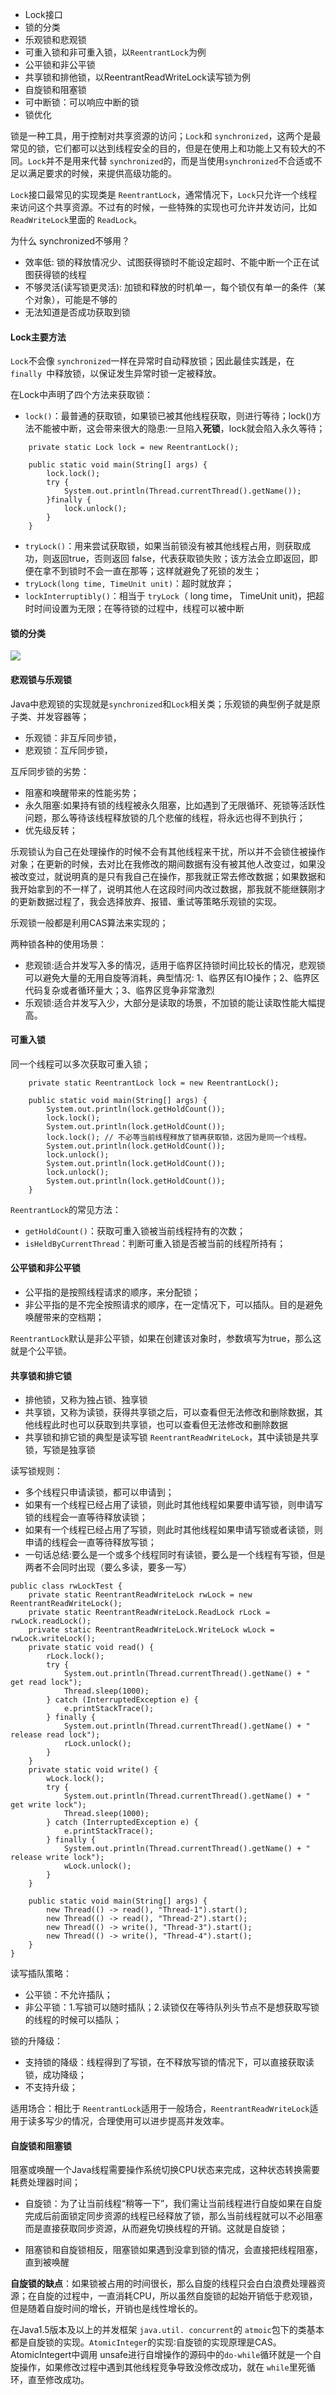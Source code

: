 * Lock接口
* 锁的分类
* 乐观锁和悲观锁
* 可重入锁和非可重入锁，以`ReentrantLock`为例
* 公平锁和非公平锁
* 共享锁和排他锁，以ReentrantReadWriteLock读写锁为例
* 自旋锁和阻塞锁
* 可中断锁：可以响应中断的锁
* 锁优化

锁是一种工具，用于控制对共享资源的访问；`Lock`和 `synchronized`，这两个是最常见的锁，它们都可以达到线程安全的目的，但是在使用上和功能上又有较大的不同。`Lock`并不是用来代替 `synchronized`的，而是当使用`synchronized`不合适或不足以满足要求的时候，来提供高级功能的。



`Lock`接口最常见的实现类是 `ReentrantLock`，通常情况下，`Lock`只允许一个线程来访问这个共享资源。不过有的时候，一些特殊的实现也可允许并发访问，比如`ReadWriteLock`里面的 `ReadLock`。



为什么 synchronized不够用？

* 效率低: 锁的释放情况少、试图获得锁时不能设定超时、不能中断一个正在试图获得锁的线程
* 不够灵活(读写锁更灵活): 加锁和释放的时机单一，每个锁仅有单一的条件（某个对象），可能是不够的
* 无法知道是否成功获取到锁



#### Lock主要方法

`Lock`不会像 `synchronized`一样在异常时自动释放锁；因此最佳实践是，在 `finally `中释放锁，以保证发生异常时锁一定被释放。

在Lock中声明了四个方法来获取锁：

* `lock()`：最普通的获取锁，如果锁已被其他线程获取，则进行等待；lock()方法不能被中断，这会带来很大的隐患:一旦陷入**死锁**，lock就会陷入永久等待；

```
    private static Lock lock = new ReentrantLock();

    public static void main(String[] args) {
        lock.lock();
        try {
            System.out.println(Thread.currentThread().getName());
        }finally {
            lock.unlock();
        }
    }
```



* `tryLock()`：用来尝试获取锁，如果当前锁没有被其他线程占用，则获取成功，则返回true，否则返回 false，代表获取锁失败；该方法会立即返回，即便在拿不到锁时不会一直在那等；这样就避免了死锁的发生；
* `tryLock(long time, TimeUnit unit)`：超时就放弃；
* `lockInterruptibly()`：相当于 `tryLock`（ long time， TimeUnit unit)，把超时时间设置为无限；在等待锁的过程中，线程可以被中断

#### 锁的分类

![](D:\Github\StudyNote\assets\thread-locks.png)



#### 悲观锁与乐观锁

Java中悲观锁的实现就是`synchronized`和`Lock`相关类；乐观锁的典型例子就是原子类、并发容器等；

* 乐观锁：非互斥同步锁，
* 悲观锁：互斥同步锁，



互斥同步锁的劣势：

* 阻塞和唤醒带来的性能劣势；
* 永久阻塞:如果持有锁的线程被永久阻塞，比如遇到了无限循环、死锁等活跃性问题，那么等待该线程释放锁的几个悲催的线程，将永远也得不到执行；
* 优先级反转；

乐观锁认为自己在处理操作的时候不会有其他线程来干扰，所以并不会锁住被操作对象；在更新的时候，去对比在我修改的期间数据有没有被其他人改变过，如果没被改变过，就说明真的是只有我自己在操作，那我就正常去修改数据；如果数据和我开始拿到的不一样了，说明其他人在这段时间内改过数据，那我就不能继鍈刚才的更新数据过程了，我会选择放弃、报错、重试等策略乐观锁的实现。

乐观锁一般都是利用CAS算法来实现的；

两种锁各种的使用场景：

* 悲观锁:适合并发写入多的情况，适用于临界区持锁时间比较长的情况，悲观锁可以避免大量的无用自旋等消耗，典型情况: 1、临界区有IO操作；2、临界区代码复杂或者循环量大；3、临界区竞争非常激烈
* 乐观锁:适合并发写入少，大部分是读取的场景，不加锁的能让读取性能大幅提高。

#### 可重入锁

同一个线程可以多次获取可重入锁；

```
    private static ReentrantLock lock = new ReentrantLock();

    public static void main(String[] args) {
        System.out.println(lock.getHoldCount());
        lock.lock();
        System.out.println(lock.getHoldCount());
        lock.lock(); // 不必等当前线程释放了锁再获取锁，这因为是同一个线程。
        System.out.println(lock.getHoldCount());
        lock.unlock();
        System.out.println(lock.getHoldCount());
        lock.unlock();
        System.out.println(lock.getHoldCount());
    }
```

`ReentrantLock`的常见方法：

* `getHoldCount()`：获取可重入锁被当前线程持有的次数；
* `isHeldByCurrentThread`：判断可重入锁是否被当前的线程所持有；



#### 公平锁和非公平锁

* 公平指的是按照线程请求的顺序，来分配锁；
* 非公平指的是不完全按照请求的顺序，在一定情况下，可以插队。目的是避免唤醒带来的空档期；

`ReentrantLock`默认是非公平锁，如果在创建该对象时，参数填写为true，那么这就是个公平锁。

#### 共享锁和排它锁

* 排他锁，又称为独占锁、独享锁
* 共享锁，又称为读锁，获得共享锁之后，可以查看但无法修改和删除数据，其他线程此时也可以获取到共享锁，也可以查看但无法修改和删除数据
* 共享锁和排它锁的典型是读写锁 `ReentrantReadWriteLock`，其中读锁是共享锁，写锁是独享锁

读写锁规则：

* 多个线程只申请读锁，都可以申请到；
* 如果有一个线程已经占用了读锁，则此时其他线程如果要申请写锁，则申请写锁的线程会一直等待释放读锁；
* 如果有一个线程已经占用了写锁，则此时其他线程如果申请写锁或者读锁，则申请的线程会一直等待释放写锁；
* 一句话总结:要么是一个或多个线程同时有读锁，要么是一个线程有写锁，但是两者不会同时出现（要么多读，要多一写）

```
public class rwLockTest {
    private static ReentrantReadWriteLock rwLock = new ReentrantReadWriteLock();
    private static ReentrantReadWriteLock.ReadLock rLock = rwLock.readLock();
    private static ReentrantReadWriteLock.WriteLock wLock = rwLock.writeLock();
    private static void read() {
        rLock.lock();
        try {
            System.out.println(Thread.currentThread().getName() + " get read lock");
            Thread.sleep(1000);
        } catch (InterruptedException e) {
            e.printStackTrace();
        } finally {
            System.out.println(Thread.currentThread().getName() + " release read lock");
            rLock.unlock();
        }
    }
    private static void write() {
        wLock.lock();
        try {
            System.out.println(Thread.currentThread().getName() + " get write lock");
            Thread.sleep(1000);
        } catch (InterruptedException e) {
            e.printStackTrace();
        } finally {
            System.out.println(Thread.currentThread().getName() + " release write lock");
            wLock.unlock();
        }
    }

    public static void main(String[] args) {
        new Thread(() -> read(), "Thread-1").start();
        new Thread(() -> read(), "Thread-2").start();
        new Thread(() -> write(), "Thread-3").start();
        new Thread(() -> write(), "Thread-4").start();
    }
}
```

读写插队策略：

* 公平锁：不允许插队；
* 非公平锁：1.写锁可以随时插队；2.读锁仅在等待队列头节点不是想获取写锁的线程的时候可以插队；

锁的升降级：

* 支持锁的降级：线程得到了写锁，在不释放写锁的情况下，可以直接获取读锁，成功降级；
* 不支持升级；

适用场合：相比于 `ReentrantLock`适用于一般场合，`ReentrantReadWriteLock`适用于读多写少的情况，合理使用可以进步提高并发效率。

#### 自旋锁和阻塞锁

阻塞或唤醒一个Java线程需要操作系统切换CPU状态来完成，这种状态转换需要耗费处理器时间；

* 自旋锁：为了让当前线程“稍等一下”，我们需让当前线程进行自旋如果在自旋完成后前面锁定同步资源的线程已经释放了锁，那么当前线程就可以不必阻塞而是直接获取同步资源，从而避免切换线程的开销。这就是自旋锁；

* 阻塞锁和自旋锁相反，阻塞锁如果遇到没拿到锁的情况，会直接把线程阻塞，直到被唤醒

**自旋锁的缺点**：如果锁被占用的时间很长，那么自旋的线程只会白白浪费处理器资源；在自旋的过程中，一直消耗CPU，所以虽然自旋锁的起始开销低于悲观锁，但是随着自旋时间的增长，开销也是线性增长的。

在Java1.5版本及以上的并发框架 `java.util. concurrent`的 `atmoic`包下的类基本都是自旋锁的实现。`AtomicInteger`的实现∶自旋锁的实现原理是CAS。 AtomicIntegert中调用 unsafe进行自增操作的源码中的`do-while`循环就是一个自旋操作，如果修改过程中遇到其他线程竞争导致没修改成功，就在 `while`里死循环，直至修改成功。


































